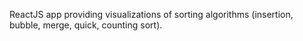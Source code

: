 ReactJS app providing visualizations of sorting algorithms (insertion, bubble, merge, quick, counting sort). 
